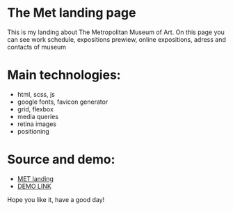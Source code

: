 # The Met landing page

This is my landing about The Metropolitan Museum of Art.
On this page you can see work schedule, expositions prewiew, online expositions, adress and contacts of museum

# Main technologies:
  - html, scss, js
  - google fonts, favicon generator
  - grid, flexbox
  - media queries
  - retina images
  - positioning

# Source and demo:
  - [MET landing](https://www.figma.com/file/lSR1m42L9YwzQwzzxKwHpw/THE-MET)
  - [DEMO LINK](https://max-rozzhalovets.github.io/MET_landing_page/)

Hope you like it, have a good day!
